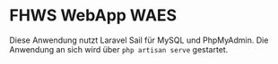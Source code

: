 # FHWS WebApp WAES

Diese Anwendung nutzt Laravel Sail für MySQL und PhpMyAdmin. Die Anwendung an sich wird über `php artisan serve` gestartet.